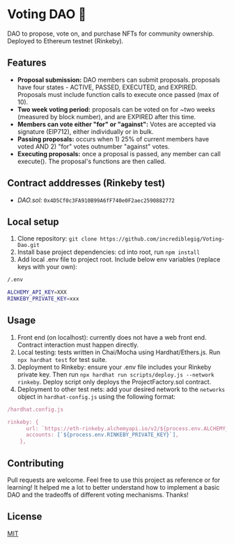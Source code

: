# Voting DAO 🎇

DAO to propose, vote on, and purchase NFTs for community ownership. Deployed to Ethereum testnet (Rinkeby).

## Features

- **Proposal submission:** DAO members can submit proposals. proposals have four states - ACTIVE, PASSED, EXECUTED, and EXPIRED. Proposals must include function calls to execute once passed (max of 10).
- **Two week voting period:** proposals can be voted on for ~two weeks (measured by block number), and are EXPIRED after this time.
- **Members can vote either "for" or "against":** Votes are accepted via signature (EIP712), either individually or in bulk.
- **Passing proposals:** occurs when 1) 25% of current members have voted AND 2) "for" votes outnumber "against" votes.
- **Executing proposals:** once a proposal is passed, any member can call execute(). The proposal's functions are then called.

## Contract adddresses (Rinkeby test)

- _DAO.sol:_ `0x4D5Cf0c3FA910B99A6fF740e0F2aec2590882772`

## Local setup

1. Clone repository: `git clone https://github.com/incrediblegig/Voting-Dao.git`
2. Install base project dependencies: cd into root, run `npm install`
3. Add local .env file to project root. Include below env variables (replace keys with your own):

```bash
/.env

ALCHEMY_API_KEY=XXX
RINKEBY_PRIVATE_KEY=xxx
```

## Usage

1. Front end (on localhost): currently does not have a web front end. Contract interaction must happen directly.
2. Local testing: tests written in Chai/Mocha using Hardhat/Ethers.js. Run `npx hardhat test` for test suite.
3. Deployment to Rinkeby: ensure your .env file includes your Rinkeby private key. Then run `npx hardhat run scripts/deploy.js --network rinkeby`. Deploy script only deploys the ProjectFactory.sol contract.
4. Deployment to other test nets: add your desired network to the `networks` object in `hardhat-config.js` using the following format:

```javascript
/hardhat.config.js

rinkeby: {
      url: `https://eth-rinkeby.alchemyapi.io/v2/${process.env.ALCHEMY_API_KEY}`,
      accounts: [`${process.env.RINKEBY_PRIVATE_KEY}`],
    },
```

## Contributing

Pull requests are welcome. Feel free to use this project as reference or for learning! It helped me a lot to better understand how to implement a basic DAO and the tradeoffs of different voting mechanisms. Thanks!

## License

[MIT](https://choosealicense.com/licenses/mit/)
